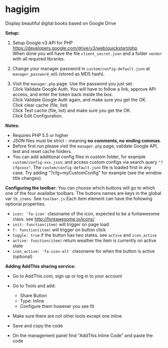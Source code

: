# hagigim
Display beautiful digital books based on Google Drive

**Setup:**

1. Setup Google v3 API for PHP<br>
<https://developers.google.com/drive/v3/web/quickstart/php><br>
When done you will have the file `client_secret.json` and a folder `vendor` with all required libraries.

1. Change your manager password in `custom/config-default.json` at `manager_password_md5` (stored as MD5 hash).
2. Visit the `manager.php` page. Use the password you just set.<br>
Click Validate Google Auth. You will have to follow a link, approve API access, and enter the token back inside the box.<br>
Click Validate Google Auth again, and make sure you get the OK.<br>
Click clear cache (file, list)<br>
Click Test cache (file, list) and make sure you get the OK.<br> 
Click Edit Configuration.<br>

**Notes:**

* Requires PHP 5.5 or higher
* JSON files must be strict - meaning **no comments, no ending commas**.
* Before first run please visit the `manager.php` page, validate Google API, test and reset cache folders.
* You can add additional config files in custom folder, for example `custom/config-xxx.json`; and access custom configs via search query `"?cfg=xxx"`.
The `custom/config-default.json` file is loaded first in any case.
Try adding "?cfg=myCustomConfig" for example (see the window title changes).

**Configuring the toolbar:**
You can choose which buttons will go to which one of the four availalbe toolbars.
The buttons names are keys in the global var `tb_items`.
See `toolbar.js`
Each item element can have the following optional properties.
  + `icon: 'fa-icon'` classname of the icon, expected to be a fontawesome class. see http://fontawesome.io/icons/
  + `init: function(item)` will trigger on page load
  + `f: function(item)` will trigger on button click
  + `toggle: true` if the button has two states. see `active` and `icon_active`
  + `active: function(item)` return weather the item is currently on active state
  + `icon_active: 'fa-icon-alt'` classname for when the button is active (optional)



**Adding AddThis sharing service:**

+ Go to AddThis.com, sign up or log in to your account
+ Go to Tools and add:
  + Share Button
  + Type: Inline
  + Configure them however you see fit

+ Make sure there are not other tools except one inline
+ Save and copy the code
+ On the management panel find "AddThis Inline Code" and paste the code
